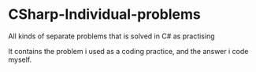 # CSharp-Individual-problems
All kinds of separate problems that is solved in C# as practising

It contains the problem i used as a coding practice, and the answer i code myself.
